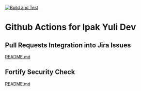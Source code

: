 [![Build and Test](https://github.com/ipakyulibank/actions/actions/workflows/jira-ci.yml/badge.svg)](https://github.com/ipakyulibank/actions/actions/workflows/jira-ci.yml)

# Github Actions for Ipak Yuli Dev

## Pull Requests Integration into Jira Issues

[README.md](jira-pull-requests/)

## Fortify Security Check

[README.md](fortify-security-check/)
